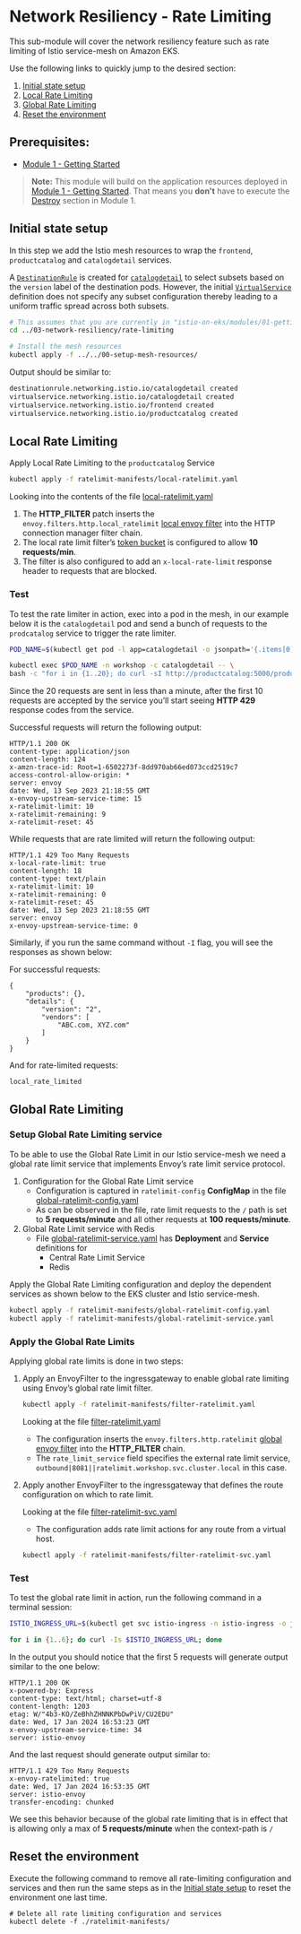 # Network Resiliency -  Rate Limiting
This sub-module will cover the network resiliency feature such as rate limiting 
of Istio service-mesh on Amazon EKS.

Use the following links to quickly jump to the desired section:
1. [Initial state setup](#initial-state-setup)
2. [Local Rate Limiting](#local-rate-limiting)
3. [Global Rate Limiting](#global-rate-limiting)
4. [Reset the environment](#reset-the-environment)

## Prerequisites:

- [Module 1 - Getting Started](../01-getting-started/)

> **Note:** This module will build on the application resources deployed in [Module 1 - Getting Started](../01-getting-started/). That means you **don't** have to execute the [Destroy](../01-getting-started/README.md#destroy) section in Module 1.

## Initial state setup

In this step we add the Istio mesh resources to wrap the `frontend`, `productcatalog` and
`catalogdetail` services.

A [`DestinationRule`](https://istio.io/latest/docs/reference/config/networking/destination-rule/) is created for [`catalogdetail`](../../00-setup-mesh-resources/catalogdetail-destinationrule.yaml) to select subsets
based on the `version` label of the destination pods. However, the initial [`VirtualService`](../../00-setup-mesh-resources/catalogdetail-virtualservice.yaml) definition does not specify any 
subset configuration thereby leading to a uniform traffic spread across both subsets.


```sh
# This assumes that you are currently in "istio-on-eks/modules/01-getting-started" folder
cd ../03-network-resiliency/rate-limiting

# Install the mesh resources
kubectl apply -f ../../00-setup-mesh-resources/
```

Output should be similar to:

```sh
destinationrule.networking.istio.io/catalogdetail created
virtualservice.networking.istio.io/catalogdetail created
virtualservice.networking.istio.io/frontend created
virtualservice.networking.istio.io/productcatalog created
```

## Local Rate Limiting

Apply Local Rate Limiting to the `productcatalog` Service

```sh
kubectl apply -f ratelimit-manifests/local-ratelimit.yaml
```

Looking into the contents of the file [local-ratelimit.yaml](ratelimit-manifests/local-ratelimit.yaml)

1. The **HTTP_FILTER** patch inserts the `envoy.filters.http.local_ratelimit` [local envoy filter](https://www.envoyproxy.io/docs/envoy/latest/configuration/http/http_filters/local_rate_limit_filter#config-http-filters-local-rate-limit) into the HTTP connection manager filter chain. 
2. The local rate limit filter’s [token bucket](https://www.envoyproxy.io/docs/envoy/latest/api-v3/extensions/filters/http/local_ratelimit/v3/local_rate_limit.proto#envoy-v3-api-field-extensions-filters-http-local-ratelimit-v3-localratelimit-token-bucket) is configured to allow **10 requests/min**. 
3. The filter is also configured to add an `x-local-rate-limit` response header to requests that are blocked.

### Test

To test the rate limiter in action, exec into a pod in the mesh, in our example 
below it is the `catalogdetail` pod and send a bunch of requests to the `prodcatalog` service to trigger the rate limiter. 

```sh
POD_NAME=$(kubectl get pod -l app=catalogdetail -o jsonpath='{.items[0].metadata.name}' -n workshop)

kubectl exec $POD_NAME -n workshop -c catalogdetail -- \
bash -c "for i in {1..20}; do curl -sI http://productcatalog:5000/products/; done" 
```

Since the 20 requests are sent in less than a minute, after the first 10 requests are accepted by the service you’ll start seeing **HTTP 429** response codes from the service.

Successful requests will return the following output:

```
HTTP/1.1 200 OK
content-type: application/json
content-length: 124
x-amzn-trace-id: Root=1-6502273f-8dd970ab66ed073ccd2519c7
access-control-allow-origin: *
server: envoy
date: Wed, 13 Sep 2023 21:18:55 GMT
x-envoy-upstream-service-time: 15
x-ratelimit-limit: 10
x-ratelimit-remaining: 9
x-ratelimit-reset: 45
```

While requests that are rate limited will return the following output:

```
HTTP/1.1 429 Too Many Requests
x-local-rate-limit: true
content-length: 18
content-type: text/plain
x-ratelimit-limit: 10
x-ratelimit-remaining: 0
x-ratelimit-reset: 45
date: Wed, 13 Sep 2023 21:18:55 GMT
server: envoy
x-envoy-upstream-service-time: 0
```

Similarly, if you run the same command without `-I` flag, you will see the 
responses as shown below: 

For successful requests:

```
{
    "products": {},
    "details": {
        "version": "2",
        "vendors": [
            "ABC.com, XYZ.com"
        ]
    }
}  
```
And for rate-limited requests:

```
local_rate_limited
```

## Global Rate Limiting

### Setup Global Rate Limiting service

To be able to use the Global Rate Limit in our Istio service-mesh we need a global 
rate limit service that implements Envoy’s rate limit service protocol. 

1. Configuration for the Global Rate Limit service
   * Configuration is captured in `ratelimit-config` **ConfigMap** in the file 
   [global-ratelimit-config.yaml](ratelimit-manifests/global-ratelimit-config.yaml)
   * As can be observed in the file, rate limit requests to the `/` path is set to
    **5 requests/minute** and all other requests at **100 requests/minute**.
2. Global Rate Limit service with Redis
   *  File [global-ratelimit-service.yaml](ratelimit-manifests/global-ratelimit-service.yaml) 
   has **Deployment** and **Service** definitions for 
      * Central Rate Limit Service
      * Redis
   

Apply the Global Rate Limiting configuration and deploy the dependent services 
as shown below to the EKS cluster and Istio service-mesh.

```sh
kubectl apply -f ratelimit-manifests/global-ratelimit-config.yaml
kubectl apply -f ratelimit-manifests/global-ratelimit-service.yaml
```

### Apply the Global Rate Limits

Applying global rate limits is done in two steps:

1. Apply an EnvoyFilter to the ingressgateway to enable global rate limiting 
using Envoy’s global rate limit filter.

   ```sh
   kubectl apply -f ratelimit-manifests/filter-ratelimit.yaml
   ```
   Looking at the file [filter-ratelimit.yaml](ratelimit-manifests/filter-ratelimit.yaml)
   * The  configuration inserts the `envoy.filters.http.ratelimit` [global envoy filter](https://www.envoyproxy.io/docs/envoy/latest/api-v3/extensions/filters/http/ratelimit/v3/rate_limit.proto#envoy-v3-api-msg-extensions-filters-http-ratelimit-v3-ratelimit) into the **HTTP_FILTER** chain.
   * The `rate_limit_service` field specifies the external rate limit service, `outbound|8081||ratelimit.workshop.svc.cluster.local` in this case.

2. Apply another EnvoyFilter to the ingressgateway that defines the route configuration on which to rate limit. 

   Looking at the file [filter-ratelimit-svc.yaml](ratelimit-manifests/filter-ratelimit-svc.yaml)
   * The configuration adds rate limit actions for any route from a virtual host.
   ```sh
   kubectl apply -f ratelimit-manifests/filter-ratelimit-svc.yaml 
   ```
   

### Test

To test the global rate limit in action, run the following command in a terminal 
session:

```sh 
ISTIO_INGRESS_URL=$(kubectl get svc istio-ingress -n istio-ingress -o jsonpath='{.status.loadBalancer.ingress[*].hostname}')

for i in {1..6}; do curl -Is $ISTIO_INGRESS_URL; done
```

In the output you should notice that the first 5 requests will generate 
output similar to the one below:

```
HTTP/1.1 200 OK
x-powered-by: Express
content-type: text/html; charset=utf-8
content-length: 1203
etag: W/"4b3-KO/ZeBhhZHNNKPbDwPiV/CU2EDU"
date: Wed, 17 Jan 2024 16:53:23 GMT
x-envoy-upstream-service-time: 34
server: istio-envoy
```

And the last request should generate output similar to:

```
HTTP/1.1 429 Too Many Requests
x-envoy-ratelimited: true
date: Wed, 17 Jan 2024 16:53:35 GMT
server: istio-envoy
transfer-encoding: chunked
```

We see this behavior because of the global rate limiting that is in effect that 
is allowing only a max of **5 requests/minute** when the context-path is `/`

## Reset the environment

Execute the following command to remove all rate-limiting configuration and 
services  and then run the same steps as in the [Initial state setup](#initial-state-setup) 
to reset the environment one last time.

```
# Delete all rate limiting configuration and services
kubectl delete -f ./ratelimit-manifests/  
```